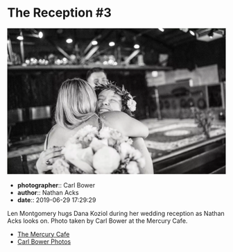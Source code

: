 # The Reception #3

![Len Montgomery hugs Dana Koziol](assets/2019-06-29-set-3-the-reception-03.webp)

* **photographer**:: Carl Bower  
* **author**:: Nathan Acks  
* **date**:: 2019-06-29 17:29:29

Len Montgomery hugs Dana Koziol during her wedding reception as Nathan Acks looks on. Photo taken by Carl Bower at the Mercury Cafe.

* [The Mercury Cafe](http://mercurycafe.com)
* [Carl Bower Photos](https://carlbowerphotos.com)

